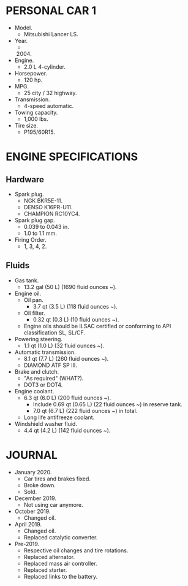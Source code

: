 # PERSONAL CAR 1

- Model.
  - Mitsubishi Lancer LS.
- Year.
  - 2004.
- Engine.
  - 2.0 L 4-cylinder.
- Horsepower.
  - 120 hp.
- MPG.
  - 25 city / 32 highway.
- Transmission.
  - 4-speed automatic.
- Towing capacity.
  - 1,000 lbs.
- Tire size.
  - P195/60R15.

# ENGINE SPECIFICATIONS

## Hardware

- Spark plug.
  - NGK BKR5E-11.
  - DENSO K16PR-U11.
  - CHAMPION RC10YC4.
- Spark plug gap.
  - 0.039 to 0.043 in.
  - 1.0 to 1.1 mm.
- Firing Order.
  - 1, 3, 4, 2.

## Fluids

- Gas tank.
  - 13.2 gal (50 L) (1690 fluid ounces ~).
- Engine oil.
  - Oil pan.
    - 3.7 qt (3.5 L) (118 fluid ounces ~).
  - Oil filter.
    - 0.32 qt (0.3 L) (10 fluid ounces ~).
  - Engine oils should be ILSAC certified or conforming to API classification SL, SL/CF.
- Powering steering.
  - 1.1 qt (1.0 L) (32 fluid ounces ~).
- Automatic transmission.
  - 8.1 qt (7.7 L) (260 fluid ounces ~).
  - DIAMOND ATF SP III.
- Brake and clutch.
  - "As required" (WHAT?).
  - DOT3 or DOT4.
- Engine coolant.
  - 6.3 qt (6.0 L) (200 fluid ounces ~).
    - Include 0.69 qt (0.65 L) (22 fluid ounces ~) in reserve tank.
    - 7.0 qt (6.7 L) (222 fluid ounces ~) in total.
  - Long life antifreeze coolant.
- Windshield washer fluid.
  - 4.4 qt (4.2 L) (142 fluid ounces ~).

# JOURNAL

- January 2020.
  - Car tires and brakes fixed.
  - Broke down.
  - Sold.
- December 2019.
  - Not using car anymore.
- October 2019.
  - Changed oil.
- April 2019.
  - Changed oil.
  - Replaced catalytic converter.
- Pre-2019.
  - Respective oil changes and tire rotations.
  - Replaced alternator.
  - Replaced mass air controller.
  - Replaced starter.
  - Replaced links to the battery.
